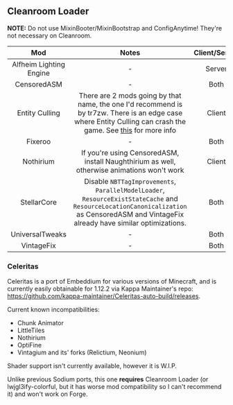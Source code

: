 ## Cleanroom Loader

**NOTE:** Do not use MixinBooter/MixinBootstrap and ConfigAnytime! They're not necessary on Cleanroom.

| Mod | Notes | Client/Server |
|:---:|:---:|:---:|
| Alfheim Lighting Engine | - | Server |
| CensoredASM | - | Both |
| Entity Culling | There are 2 mods going by that name, the one I'd recommend is by tr7zw. There is an edge case where Entity Culling can crash the game. See [this](https://github.com/CaffeineMC/sodium/issues/2985) for more info | Client |
| Fixeroo | - | Both |
| Nothirium | If you're using CensoredASM, install Naughthirium as well, otherwise animations won't work | Client |
| StellarCore | Disable `NBTTagImprovements`, `ParallelModelLoader`, `ResourceExistStateCache` and `ResourceLocationCanonicalization` as CensoredASM and VintageFix already have similar optimizations. | Both |
| UniversalTweaks | - | Both |
| VintageFix | - | Both |

### Celeritas

Celeritas is a port of Embeddium for various versions of Minecraft, and is currently easily obtainable for 1.12.2 via Kappa Maintainer's repo: https://github.com/kappa-maintainer/Celeritas-auto-build/releases.

Current known incompatibilities:
- Chunk Animator
- LittleTiles
- Nothirium
- OptiFine
- Vintagium and its' forks (Relictium, Neonium)

Shader support isn't currently available, however it is W.I.P.

Unlike previous Sodium ports, this one **requires** Cleanroom Loader (or lwjgl3ify-colorful, but it has worse mod compatibility so I can't recommend it) and won't work on Forge.
